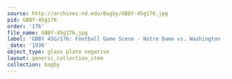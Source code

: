 ```yaml
---
source: http://archives.nd.edu/Bagby/GBBY-45g176.jpg
pid: GBBY-45g176
order: '176'
file_name: GBBY-45g176.jpg
label: 'GBBY 45G/176: Football Game Scene - Notre Dame vs. Washington - 1936'
_date: '1936'
object_type: glass plate negative
layout: generic_collection_item
collection: bagby
---
```

